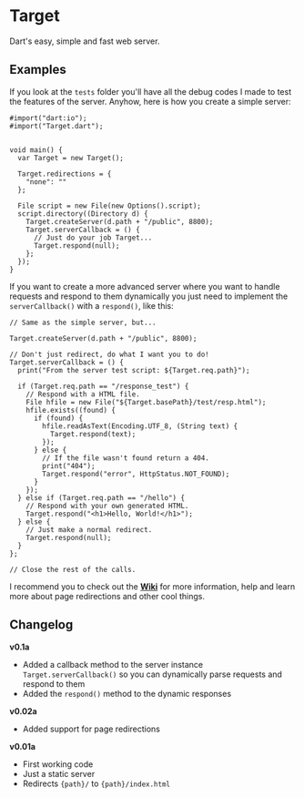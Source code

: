 # Target

Dart's easy, simple and fast web server.


## Examples

If you look at the `tests` folder you'll have all the debug codes I made to test
the features of the server. Anyhow, here is how you create a simple server:

```
#import("dart:io");
#import("Target.dart");


void main() {
  var Target = new Target();

  Target.redirections = {
    "none": ""
  };
  
  File script = new File(new Options().script);
  script.directory((Directory d) {
    Target.createServer(d.path + "/public", 8800);
    Target.serverCallback = () {
      // Just do your job Target...
      Target.respond(null);
    };
  });
}
```

If you want to create a more advanced server where you want to handle requests and respond to them dynamically you just need to implement the `serverCallback()` with a `respond()`, like this:

```
// Same as the simple server, but...

Target.createServer(d.path + "/public", 8800);

// Don't just redirect, do what I want you to do!
Target.serverCallback = () {
  print("From the server test script: ${Target.req.path}");
  
  if (Target.req.path == "/response_test") {
    // Respond with a HTML file.
    File hfile = new File("${Target.basePath}/test/resp.html");
    hfile.exists((found) {
      if (found) {
        hfile.readAsText(Encoding.UTF_8, (String text) {
          Target.respond(text);
        });
      } else {
        // If the file wasn't found return a 404.
        print("404");
        Target.respond("error", HttpStatus.NOT_FOUND);
      }
    });
  } else if (Target.req.path == "/hello") {
    // Respond with your own generated HTML.
    Target.respond("<h1>Hello, World!</h1>");
  } else {
    // Just make a normal redirect.
    Target.respond(null);
  }
};

// Close the rest of the calls.
```

I recommend you to check out the [**Wiki**][1] for more information, help and learn more about page redirections and other cool things.

## Changelog

**v0.1a**

  * Added a callback method to the server instance `Target.serverCallback()` so you can dynamically parse requests and respond to them
  * Added the `respond()` method to the dynamic responses

**v0.02a**

  * Added support for page redirections

**v0.01a**

  * First working code
  * Just a static server
  * Redirects `{path}/` to `{path}/index.html`


[1]: https://github.com/nathanpc/Target/wiki